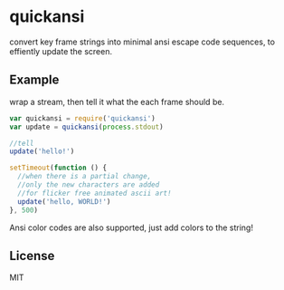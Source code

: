 # quickansi

convert key frame strings into minimal ansi escape code sequences,
to effiently update the screen.


## Example

wrap a stream, then tell it what the each frame should be.

``` js
var quickansi = require('quickansi')
var update = quickansi(process.stdout)

//tell 
update('hello!')

setTimeout(function () {
  //when there is a partial change,
  //only the new characters are added
  //for flicker free animated ascii art!
  update('hello, WORLD!')
}, 500)
```

Ansi color codes are also supported, just add colors to the string!

## License

MIT
